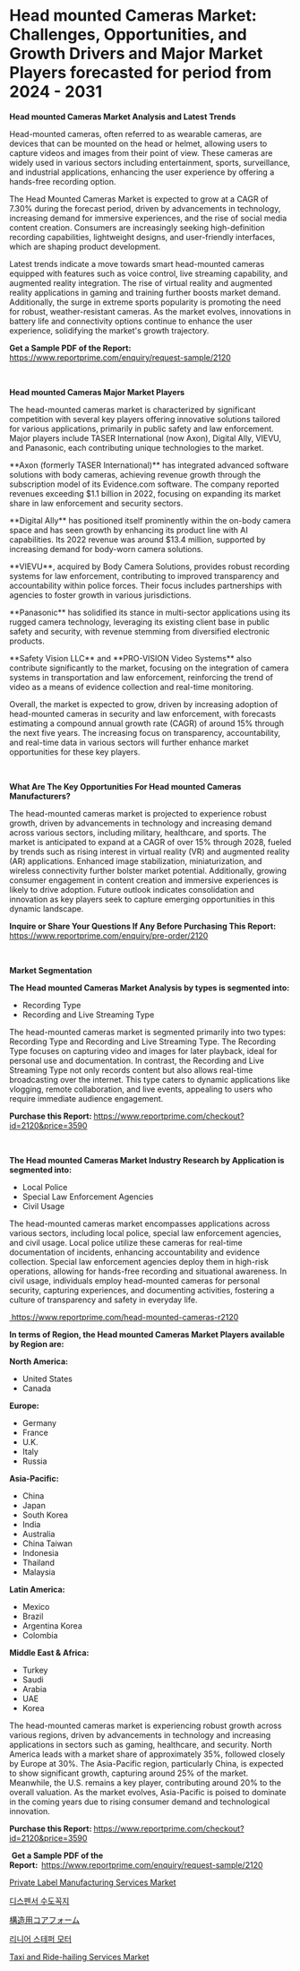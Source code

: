 <p><h1>Head mounted Cameras Market: Challenges, Opportunities, and Growth Drivers and Major Market Players forecasted for period from 2024 - 2031</h1></p><p><strong>Head mounted Cameras Market Analysis and Latest Trends</strong></p>
<p><p>Head-mounted cameras, often referred to as wearable cameras, are devices that can be mounted on the head or helmet, allowing users to capture videos and images from their point of view. These cameras are widely used in various sectors including entertainment, sports, surveillance, and industrial applications, enhancing the user experience by offering a hands-free recording option.</p><p>The Head Mounted Cameras Market is expected to grow at a CAGR of 7.30% during the forecast period, driven by advancements in technology, increasing demand for immersive experiences, and the rise of social media content creation. Consumers are increasingly seeking high-definition recording capabilities, lightweight designs, and user-friendly interfaces, which are shaping product development.</p><p>Latest trends indicate a move towards smart head-mounted cameras equipped with features such as voice control, live streaming capability, and augmented reality integration. The rise of virtual reality and augmented reality applications in gaming and training further boosts market demand. Additionally, the surge in extreme sports popularity is promoting the need for robust, weather-resistant cameras. As the market evolves, innovations in battery life and connectivity options continue to enhance the user experience, solidifying the market's growth trajectory.</p></p>
<p><strong>Get a Sample PDF of the Report:&nbsp;</strong> <a href="https://www.reportprime.com/enquiry/request-sample/2120">https://www.reportprime.com/enquiry/request-sample/2120</a></p>
<p>&nbsp;</p>
<p><strong>Head mounted Cameras Major Market Players</strong></p>
<p><p>The head-mounted cameras market is characterized by significant competition with several key players offering innovative solutions tailored for various applications, primarily in public safety and law enforcement. Major players include TASER International (now Axon), Digital Ally, VIEVU, and Panasonic, each contributing unique technologies to the market.</p><p>**Axon (formerly TASER International)** has integrated advanced software solutions with body cameras, achieving revenue growth through the subscription model of its Evidence.com software. The company reported revenues exceeding $1.1 billion in 2022, focusing on expanding its market share in law enforcement and security sectors.</p><p>**Digital Ally** has positioned itself prominently within the on-body camera space and has seen growth by enhancing its product line with AI capabilities. Its 2022 revenue was around $13.4 million, supported by increasing demand for body-worn camera solutions.</p><p>**VIEVU**, acquired by Body Camera Solutions, provides robust recording systems for law enforcement, contributing to improved transparency and accountability within police forces. Their focus includes partnerships with agencies to foster growth in various jurisdictions.</p><p>**Panasonic** has solidified its stance in multi-sector applications using its rugged camera technology, leveraging its existing client base in public safety and security, with revenue stemming from diversified electronic products.</p><p>**Safety Vision LLC** and **PRO-VISION Video Systems** also contribute significantly to the market, focusing on the integration of camera systems in transportation and law enforcement, reinforcing the trend of video as a means of evidence collection and real-time monitoring.</p><p>Overall, the market is expected to grow, driven by increasing adoption of head-mounted cameras in security and law enforcement, with forecasts estimating a compound annual growth rate (CAGR) of around 15% through the next five years. The increasing focus on transparency, accountability, and real-time data in various sectors will further enhance market opportunities for these key players.</p></p>
<p>&nbsp;</p>
<p><strong>What Are The Key Opportunities For Head mounted Cameras Manufacturers?</strong></p>
<p><p>The head-mounted cameras market is projected to experience robust growth, driven by advancements in technology and increasing demand across various sectors, including military, healthcare, and sports. The market is anticipated to expand at a CAGR of over 15% through 2028, fueled by trends such as rising interest in virtual reality (VR) and augmented reality (AR) applications. Enhanced image stabilization, miniaturization, and wireless connectivity further bolster market potential. Additionally, growing consumer engagement in content creation and immersive experiences is likely to drive adoption. Future outlook indicates consolidation and innovation as key players seek to capture emerging opportunities in this dynamic landscape.</p></p>
<p><strong>Inquire or Share Your Questions If Any Before Purchasing This Report:</strong> <a href="https://www.reportprime.com/enquiry/pre-order/2120">https://www.reportprime.com/enquiry/pre-order/2120</a></p>
<p>&nbsp;</p>
<p><strong>Market Segmentation</strong></p>
<p><strong>The Head mounted Cameras Market Analysis by types is segmented into:</strong></p>
<p><ul><li>Recording Type</li><li>Recording and Live Streaming Type</li></ul></p>
<p><p>The head-mounted cameras market is segmented primarily into two types: Recording Type and Recording and Live Streaming Type. The Recording Type focuses on capturing video and images for later playback, ideal for personal use and documentation. In contrast, the Recording and Live Streaming Type not only records content but also allows real-time broadcasting over the internet. This type caters to dynamic applications like vlogging, remote collaboration, and live events, appealing to users who require immediate audience engagement.</p></p>
<p><strong>Purchase this Report:&nbsp;</strong><a href="https://www.reportprime.com/checkout?id=2120&price=3590">https://www.reportprime.com/checkout?id=2120&price=3590</a></p>
<p>&nbsp;</p>
<p><strong>The Head mounted Cameras Market Industry Research by Application is segmented into:</strong></p>
<p><ul><li>Local Police</li><li>Special Law Enforcement Agencies</li><li>Civil Usage</li></ul></p>
<p><p>The head-mounted cameras market encompasses applications across various sectors, including local police, special law enforcement agencies, and civil usage. Local police utilize these cameras for real-time documentation of incidents, enhancing accountability and evidence collection. Special law enforcement agencies deploy them in high-risk operations, allowing for hands-free recording and situational awareness. In civil usage, individuals employ head-mounted cameras for personal security, capturing experiences, and documenting activities, fostering a culture of transparency and safety in everyday life.</p></p>
<p><a href="https://www.reportprime.com/head-mounted-cameras-r2120">&nbsp;https://www.reportprime.com/head-mounted-cameras-r2120</a></p>
<p><strong>In terms of Region, the Head mounted Cameras Market Players available by Region are:</strong></p>
<p>
    <p> <strong> North America: </strong>
        <ul>
            <li>United States</li>
            <li>Canada</li>
        </ul>
        </p> 
    <p> <strong> Europe: </strong>
        <ul>
            <li>Germany</li>
            <li>France</li>
            <li>U.K.</li>
            <li>Italy</li>
            <li>Russia</li>
        </ul>
        </p> 
    <p> <strong> Asia-Pacific: </strong>
        <ul>
            <li>China</li>
            <li>Japan</li>
            <li>South Korea</li>
            <li>India</li>
            <li>Australia</li>
            <li>China Taiwan</li>
            <li>Indonesia</li>
            <li>Thailand</li>
            <li>Malaysia</li>
        </ul>
        </p> 
    <p> <strong> Latin America: </strong>
        <ul>
            <li>Mexico</li>
            <li>Brazil</li>
            <li>Argentina Korea</li>
            <li>Colombia</li>
        </ul>
        </p> 
    <p> <strong> Middle East & Africa: </strong>
        <ul>
            <li>Turkey</li>
            <li>Saudi</li>
            <li>Arabia</li>
            <li>UAE</li>
            <li>Korea</li>
        </ul>
    </p>
    </p>
<p><p>The head-mounted cameras market is experiencing robust growth across various regions, driven by advancements in technology and increasing applications in sectors such as gaming, healthcare, and security. North America leads with a market share of approximately 35%, followed closely by Europe at 30%. The Asia-Pacific region, particularly China, is expected to show significant growth, capturing around 25% of the market. Meanwhile, the U.S. remains a key player, contributing around 20% to the overall valuation. As the market evolves, Asia-Pacific is poised to dominate in the coming years due to rising consumer demand and technological innovation.</p></p>
<p><strong>Purchase this Report: </strong><a href="https://www.reportprime.com/checkout?id=2120&price=3590">https://www.reportprime.com/checkout?id=2120&price=3590</a></p>
<p>&nbsp;<strong>Get a Sample PDF of the Report:&nbsp;&nbsp;</strong><a href="https://www.reportprime.com/enquiry/request-sample/2120">https://www.reportprime.com/enquiry/request-sample/2120</a></p>
<p><strong></strong></p>
<p><p><a href="https://medium.com/@endridushku133/strategic-roadmap-to-success-global-private-label-manufacturing-services-market-c47deeeedba5?postPublishedType=initial">Private Label Manufacturing Services Market</a></p><p><a href="https://medium.com/@hossainvi014/%EB%94%94%EC%8A%A4%ED%8E%9C%EC%84%9C-%EC%88%98%EC%A0%84-%EC%82%B0%EC%97%85-%EB%B6%80%EB%AC%B8-%EC%8B%9C%EC%9E%A5-%EC%97%AD%EB%8F%99%EC%84%B1-%EB%B0%8F-%EB%AF%B8%EB%9E%98-%EC%8B%9C%EB%82%98%EB%A6%AC%EC%98%A4-2024-2031-bbe27e75f51f">디스펜서 수도꼭지</a></p><p><a href="https://medium.com/@jessicagtk0/%E6%A7%8B%E9%80%A0%E3%82%B3%E3%82%A2%E3%83%95%E3%82%A9%E3%83%BC%E3%83%A0%E5%B8%82%E5%A0%B4%E3%81%AE%E3%82%B5%E3%82%A4%E3%82%BA%E3%81%A8%E3%82%B7%E3%82%A7%E3%82%A2%E5%88%86%E6%9E%90-%E6%88%90%E9%95%B7%E5%82%BE%E5%90%91%E3%81%A8%E4%BA%88%E6%B8%AC-2024-2031-f08f813d08d9">構造用コアフォーム</a></p><p><a href="https://medium.com/@ejuynpri79/2024%EB%85%84%EB%B6%80%ED%84%B0-2031%EB%85%84%EA%B9%8C%EC%A7%80-4-9-%EC%9D%98-%EC%97%B0%ED%8F%89%EA%B7%A0-%EC%84%B1%EC%9E%A5%EB%A5%A0-cagr-%EB%A1%9C-%ED%99%95%EC%9E%A5%EB%90%98%EA%B3%A0-%EC%9E%88%EB%8A%94-%EB%A6%AC%EB%8B%88%EC%96%B4-%EC%8A%A4%ED%85%8C%ED%8D%BC-%EB%AA%A8%ED%84%B0-%EC%8B%9C%EC%9E%A5-%EA%B7%9C%EB%AA%A8%EC%97%90-%EB%8C%80%ED%95%9C-%ED%86%B5%EC%B0%B0%EB%A0%A5-33d73bb2d4ed">리니어 스테퍼 모터</a></p><p><a href="https://medium.com/@sharquayrhodes1927/emerging-opportunities-and-challenges-in-the-global-taxi-and-ride-hailing-services-market-4703f200f3e1">Taxi and Ride-hailing Services Market</a></p></p>